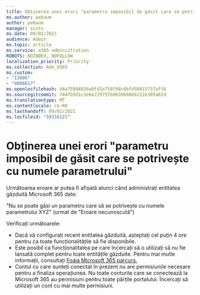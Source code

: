 ```yaml
---
title: Obținerea unei erori "parametru imposibil de găsit care se potrivește cu numele parametrului"
ms.author: pebaum
author: pebaum
manager: scotv
ms.date: 09/02/2021
audience: Admin
ms.topic: article
ms.service: o365-administration
ROBOTS: NOINDEX, NOFOLLOW
localization_priority: Priority
ms.collection: Adm_O365
ms.custom:
- "13806"
- "9008617"
ms.openlocfilehash: d4a75998838a0fd1e758f98c6bfd58815737aff6
ms.sourcegitcommit: 744f03d1c3e6e22975fb96396686b112e385a82d
ms.translationtype: MT
ms.contentlocale: ro-RO
ms.lasthandoff: 09/02/2021
ms.locfileid: "59316121"
---
```

# <a name="getting-a-parameter-cannot-be-found-that-matches-parameter-name-error"></a>Obținerea unei erori "parametru imposibil de găsit care se potrivește cu numele parametrului"

Următoarea eroare ar putea fi afișată atunci când administrați entitatea găzduită Microsoft 365 date:

"Nu se poate găsi un parametru care să se potrivește cu numele parametrului XYZ" (urmat de "Eroare necunoscută")

Verificați următoarele:

- Dacă vă configurați recent entitatea găzduită, așteptați cel puțin 4 ore pentru ca toate funcționalitățile să fie disponibile.
- Este posibil ca funcționalitatea pe care încercați să o utilizați să nu fie lansată complet pentru toate entitățile găzduite. Pentru mai multe informații, consultați [Foaia Microsoft 365 parcurs.](https://www.microsoft.com/microsoft-365/roadmap)
- Contul cu care sunteți conectat în prezent nu are permisiunile necesare pentru a finaliza operațiunea. Nu toate conturile care se conectează la Microsoft 365 au permisiuni pentru toate părțile portalului. Încercați să utilizați un cont cu mai multe permisiuni.

